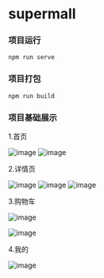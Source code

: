 # supermall

### 项目运行
```
npm run serve
```

### 项目打包
```
npm run build
```

### 项目基础展示

1.首页

![image](https://github.com/liufunan/super-mall/blob/master/z-img/1.jpg)
![image](https://github.com/liufunan/super-mall/blob/master/z-img/2.jpg)



2.详情页  

![image](https://github.com/liufunan/super-mall/blob/master/z-img/3.jpg)
![image](https://github.com/liufunan/super-mall/blob/master/z-img/8.jpg)
![image](https://github.com/liufunan/super-mall/blob/master/z-img/4.jpg)


3.购物车  

![image](https://github.com/liufunan/super-mall/blob/master/z-img/5.jpg)  

![image](https://github.com/liufunan/super-mall/blob/master/z-img/6.jpg)


4.我的  

![image](https://github.com/liufunan/super-mall/blob/master/z-img/7.jpg)




